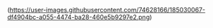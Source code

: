 (https://user-images.githubusercontent.com/74628166/185030067-df4904bc-a055-4474-ba28-460e5b9297e2.png)